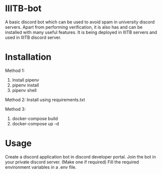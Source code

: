 # IIITB-bot

A basic discord bot which can be used to avoid spam in university discord servers. Apart from performing verification, it is also has and can be installed with many useful features.
It is being deployed in IIITB servers and used in IIITB discord server.

# Installation

Method 1:
1. Install pipenv
2. pipenv install
3. pipenv shell

Method 2:
Install using requirements.txt

Method 3:
1. docker-compose build
2. docker-compose up -d

# Usage

Create a discord application bot in discord developer portal.
Join the bot in your private discord server. (Make one if required)
Fill the required environment variables in a .env file.
